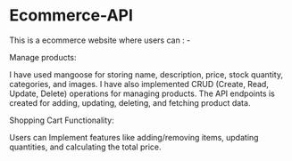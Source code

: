 # Ecommerce-API

This is a ecommerce website where users can : - 

Manage products:

I have used mangoose for storing name, description, price, stock quantity, categories, and images. I have also implemented CRUD (Create, Read, Update, Delete) operations for managing products. The API endpoints is created for adding, updating, deleting, and fetching product data. 

Shopping Cart Functionality: 

Users can Implement features like adding/removing items, updating quantities, and calculating the total price.
